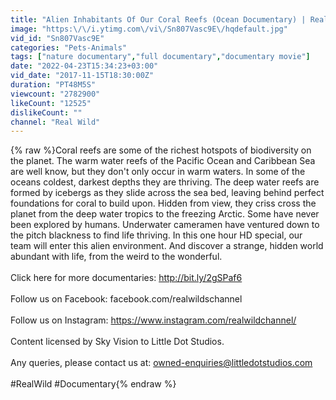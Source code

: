 ```yaml
---
title: "Alien Inhabitants Of Our Coral Reefs (Ocean Documentary) | Real Wild"
image: "https:\/\/i.ytimg.com\/vi\/Sn807Vasc9E\/hqdefault.jpg"
vid_id: "Sn807Vasc9E"
categories: "Pets-Animals"
tags: ["nature documentary","full documentary","documentary movie"]
date: "2022-04-23T15:34:23+03:00"
vid_date: "2017-11-15T18:30:00Z"
duration: "PT48M5S"
viewcount: "2782900"
likeCount: "12525"
dislikeCount: ""
channel: "Real Wild"
---
```

{% raw %}Coral reefs are some of the richest hotspots of biodiversity on the planet. The warm water reefs of the Pacific Ocean and Caribbean Sea are well know, but they don't only occur in warm waters. In some of the oceans coldest, darkest depths they are thriving. The deep water reefs are formed by icebergs as they slide across the sea bed, leaving behind perfect foundations for coral to build upon. Hidden from view, they criss cross the planet from the deep water tropics to the freezing Arctic. Some have never been explored by humans. Underwater cameramen have ventured down to the pitch blackness to find life thriving. In this one hour HD special, our team will enter this alien environment. And discover a strange, hidden world abundant with life, from the weird to the wonderful.<br /><br />Click here for more documentaries: <a rel="nofollow" target="blank" href="http://bit.ly/2gSPaf6">http://bit.ly/2gSPaf6</a><br /><br />Follow us on Facebook: facebook.com/realwildschannel<br /><br />Follow us on Instagram: <a rel="nofollow" target="blank" href="https://www.instagram.com/realwildchannel/">https://www.instagram.com/realwildchannel/</a><br /><br />Content licensed by Sky Vision to Little Dot Studios.<br /><br />Any queries, please contact us at: owned-enquiries@littledotstudios.com<br /><br />#RealWild #Documentary{% endraw %}
